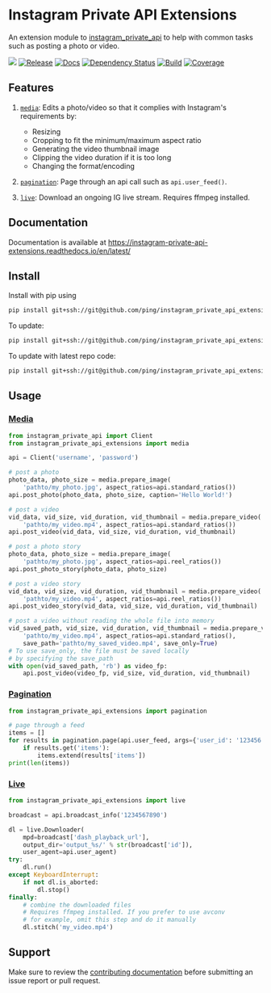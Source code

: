 # Instagram Private API Extensions

An extension module to [instagram\_private\_api](https://github.com/ping/instagram_private_api) to help with common tasks such as posting a photo or video.

![](https://img.shields.io/badge/Python-2.7%2C%203.5-3776ab.svg?maxAge=2592000)
[![Release](https://img.shields.io/github/release/ping/instagram_private_api_extensions.svg?colorB=ff7043)](https://github.com/ping/instagram_private_api_extensions/releases)
[![Docs](https://img.shields.io/badge/docs-readthedocs.io-ff4980.svg?maxAge=2592000)](https://instagram-private-api-extensions.readthedocs.io/en/latest/)
[![Dependency Status](https://img.shields.io/gemnasium/ping/instagram_private_api_extensions.svg)](https://gemnasium.com/github.com/ping/instagram_private_api_extensions)
[![Build](https://img.shields.io/travis/ping/instagram_private_api_extensions.svg)](https://travis-ci.org/ping/instagram_private_api_extensions)
[![Coverage](https://img.shields.io/coveralls/ping/instagram_private_api_extensions.svg)](https://coveralls.io/github/ping/instagram_private_api_extensions)

## Features

1. [``media``](#media): Edits a photo/video so that it complies with Instagram's requirements by:
    * Resizing
    * Cropping to fit the minimum/maximum aspect ratio
    * Generating the video thumbnail image
    * Clipping the video duration if it is too long
    * Changing the format/encoding

2. [``pagination``](#pagination): Page through an api call such as ``api.user_feed()``.

3. [``live``](#live): Download an ongoing IG live stream. Requires ffmpeg installed.

## Documentation

Documentation is available at https://instagram-private-api-extensions.readthedocs.io/en/latest/

## Install

Install with pip using

```bash
pip install git+ssh://git@github.com/ping/instagram_private_api_extensions.git@0.3.0
```

To update:

```bash
pip install git+ssh://git@github.com/ping/instagram_private_api_extensions.git@0.3.0 --upgrade
```

To update with latest repo code:

```bash
pip install git+ssh://git@github.com/ping/instagram_private_api_extensions.git --upgrade --force-reinstall
```

## Usage

### [Media](instagram_private_api_extensions/media.py)
```python
from instagram_private_api import Client
from instagram_private_api_extensions import media

api = Client('username', 'password')

# post a photo
photo_data, photo_size = media.prepare_image(
    'pathto/my_photo.jpg', aspect_ratios=api.standard_ratios())
api.post_photo(photo_data, photo_size, caption='Hello World!')

# post a video
vid_data, vid_size, vid_duration, vid_thumbnail = media.prepare_video(
    'pathto/my_video.mp4', aspect_ratios=api.standard_ratios())
api.post_video(vid_data, vid_size, vid_duration, vid_thumbnail)

# post a photo story
photo_data, photo_size = media.prepare_image(
    'pathto/my_photo.jpg', aspect_ratios=api.reel_ratios())
api.post_photo_story(photo_data, photo_size)

# post a video story
vid_data, vid_size, vid_duration, vid_thumbnail = media.prepare_video(
    'pathto/my_video.mp4', aspect_ratios=api.reel_ratios())
api.post_video_story(vid_data, vid_size, vid_duration, vid_thumbnail)

# post a video without reading the whole file into memory
vid_saved_path, vid_size, vid_duration, vid_thumbnail = media.prepare_video(
    'pathto/my_video.mp4', aspect_ratios=api.standard_ratios(),
    save_path='pathto/my_saved_video.mp4', save_only=True)
# To use save_only, the file must be saved locally
# by specifying the save_path
with open(vid_saved_path, 'rb') as video_fp:
    api.post_video(video_fp, vid_size, vid_duration, vid_thumbnail)
```

### [Pagination](instagram_private_api_extensions/pagination.py)

```python
from instagram_private_api_extensions import pagination

# page through a feed
items = []
for results in pagination.page(api.user_feed, args={'user_id': '123456'}):
    if results.get('items'):
        items.extend(results['items'])
print(len(items))
```

### [Live](instagram_private_api_extensions/live.py)

```python
from instagram_private_api_extensions import live

broadcast = api.broadcast_info('1234567890')

dl = live.Downloader(
    mpd=broadcast['dash_playback_url'],
    output_dir='output_%s/' % str(broadcast['id']),
    user_agent=api.user_agent)
try:
    dl.run()
except KeyboardInterrupt:
    if not dl.is_aborted:
        dl.stop()
finally:
    # combine the downloaded files
    # Requires ffmpeg installed. If you prefer to use avconv
    # for example, omit this step and do it manually
    dl.stitch('my_video.mp4')
```

## Support
Make sure to review the [contributing documentation](CONTRIBUTING.md) before submitting an issue report or pull request.
